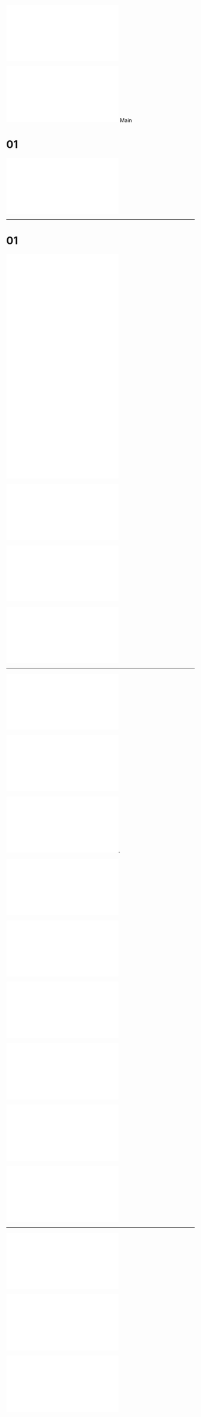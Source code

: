 ![](index.md)


![](./杂文/七绝山妖录：蟒姬劫.md)
Main 

# 01 
![](./杂文/瑶光妖阙.md)


----


# 01 
![](./杂文/0001.md)
![](./杂文/0002.md)
![](./杂文/0003.md)
![](./杂文/0004.md)

![](./杂文/0005.md)

![](./杂文/0006.md)

![](./杂文/0007.md)


----

![](./杂文/0001-1.md)

![](./杂文/0001-2.md)

![](./杂文/0001-3.md).


![](./杂文/0001-4.md)

![](./杂文/0001-5.md)

![](./杂文/0001-6.md)

![](./杂文/0001-7.md)

![](./杂文/0001-8.md)

![](./杂文/0001-9.md)

---

![](./杂文/0001-9-1.md)

![](./杂文/0001-9-2.md)


![](2.md)